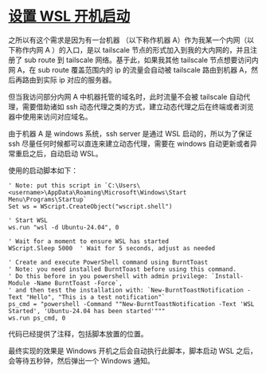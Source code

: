 # [设置 WSL 开机启动](https://github.com/isvicy/gitblog/issues/1)

之所以有这个需求是因为有一台机器 （以下称作机器 A）作为我某一个内网（以下称作内网 A ）的入口，是以 tailscale 节点的形式加入到我的大内网的，并且注册了 sub route 到 tailscale 网络。基于此，如果我其他 tailscale 节点想要访问内网 A，在 sub route 覆盖范围内的 ip 的流量会自动被 tailscale 路由到机器 A，然后再路由到实际 ip 对应的服务器。

但当我访问部分内网 A 中机器托管的域名时，此时流量不会被 tailscale 自动代理，需要借助诸如  ssh 动态代理之类的方式，建立动态代理之后在终端或者浏览器中使用来访问对应域名。

由于机器 A 是 windows 系统，ssh server 是通过 WSL 启动的，所以为了保证 ssh 尽量任何时候都可以直连来建立动态代理，需要在 windows 自动更新或者异常重启之后，自动启动 WSL。

使用的启动脚本如下：

```vbs
' Note: put this script in `C:\Users\<username>\AppData\Roaming\Microsoft\Windows\Start Menu\Programs\Startup`
Set ws = WScript.CreateObject("wscript.shell")

' Start WSL
ws.run "wsl -d Ubuntu-24.04", 0

' Wait for a moment to ensure WSL has started
WScript.Sleep 5000  ' Wait for 5 seconds, adjust as needed

' Create and execute PowerShell command using BurntToast
' Note: you need installed BurntToast before using this command.
' Do this before in you powershell with admin privilege: `Install-Module -Name BurntToast -Force`,
' and then test the installation with: `New-BurntToastNotification -Text "Hello", "This is a test notification"`
ps_cmd = "powershell -Command ""New-BurntToastNotification -Text 'WSL Started', 'Ubuntu-24.04 has been started'"""
ws.run ps_cmd, 0
```

代码已经提供了注释，包括脚本放置的位置。 

最终实现的效果是 Windows 开机之后会自动执行此脚本，脚本启动 WSL 之后，会等待五秒钟，然后弹出一个 Windows 通知。